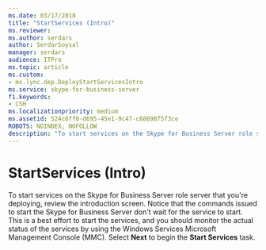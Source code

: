 ```yaml
---
ms.date: 03/17/2018
title: "StartServices (Intro)"
ms.reviewer: 
ms.author: serdars
author: SerdarSoysal
manager: serdars
audience: ITPro
ms.topic: article
ms.custom:
- ms.lync.dep.DeployStartServicesIntro
ms.service: skype-for-business-server
f1.keywords:
- CSH
ms.localizationpriority: medium
ms.assetid: 524c6ff0-d695-45e1-9c47-c68698f5f3ce
ROBOTS: NOINDEX, NOFOLLOW
description: "To start services on the Skype for Business Server role server that you're deploying, review the introduction screen. Notice that the commands issued to start the Skype for Business Server don't wait for the service to start. This is a best effort to start the services, and you should monitor the actual status of the services by using the Windows Services Microsoft Management Console (MMC). Select Next to begin the Start Services task."
---
```


# StartServices (Intro)
 
To start services on the Skype for Business Server role server that you're deploying, review the introduction screen. Notice that the commands issued to start the Skype for Business Server don't wait for the service to start. This is a best effort to start the services, and you should monitor the actual status of the services by using the Windows Services Microsoft Management Console (MMC). Select **Next** to begin the **Start Services** task.
  


